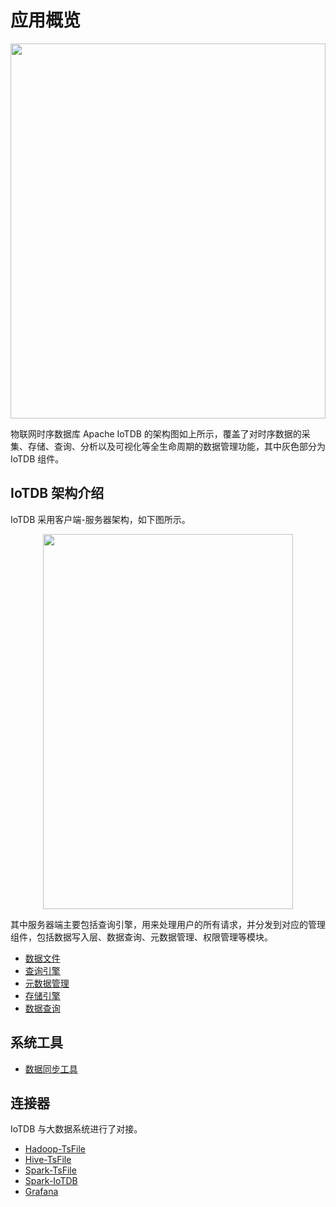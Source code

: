 <!--

    Licensed to the Apache Software Foundation (ASF) under one
    or more contributor license agreements.  See the NOTICE file
    distributed with this work for additional information
    regarding copyright ownership.  The ASF licenses this file
    to you under the Apache License, Version 2.0 (the
    "License"); you may not use this file except in compliance
    with the License.  You may obtain a copy of the License at
    
        http://www.apache.org/licenses/LICENSE-2.0
    
    Unless required by applicable law or agreed to in writing,
    software distributed under the License is distributed on an
    "AS IS" BASIS, WITHOUT WARRANTIES OR CONDITIONS OF ANY
    KIND, either express or implied.  See the License for the
    specific language governing permissions and limitations
    under the License.

-->

# 应用概览

<img style="width:100%; max-width:800px; max-height:600px; margin-left:auto; margin-right:auto; display:block;" src="https://user-images.githubusercontent.com/19167280/73625222-ddd88680-467e-11ea-9098-e808ed4979c5.png">

物联网时序数据库 Apache IoTDB 的架构图如上所示，覆盖了对时序数据的采集、存储、查询、分析以及可视化等全生命周期的数据管理功能，其中灰色部分为 IoTDB 组件。

## IoTDB 架构介绍

IoTDB 采用客户端-服务器架构，如下图所示。

<img style="width:100%; max-width:400px; max-height:600px; margin-left:auto; margin-right:auto; display:block;" src="https://user-images.githubusercontent.com/19167280/73625221-ddd88680-467e-11ea-9cf3-70367e5886f4.png">

其中服务器端主要包括查询引擎，用来处理用户的所有请求，并分发到对应的管理组件，包括数据写入层、数据查询、元数据管理、权限管理等模块。

* [数据文件](../TsFile/TsFile.md)
* [查询引擎](../QueryEngine/QueryEngine.md)
* [元数据管理](../SchemaManager/SchemaManager.md)
* [存储引擎](../StorageEngine/StorageEngine.md)
* [数据查询](../DataQuery/DataQuery.md)

## 系统工具

* [数据同步工具](../Tools/Sync.md)

## 连接器

IoTDB 与大数据系统进行了对接。

* [Hadoop-TsFile](../../UserGuide/Ecosystem%20Integration/MapReduce%20TsFile.md)
* [Hive-TsFile](../Connector/Hive-TsFile.md)
* [Spark-TsFile](../Connector/Spark-TsFile.md)
* [Spark-IoTDB](../Connector/Spark-IOTDB.md)
* [Grafana](../../UserGuide/Ecosystem%20Integration/Grafana.md)
